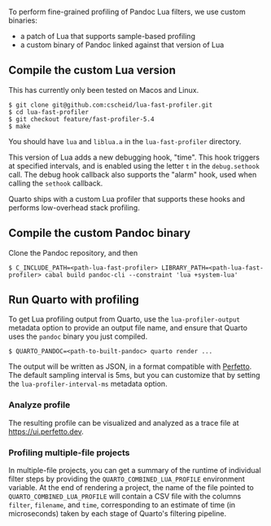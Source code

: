 To perform fine-grained profiling of Pandoc Lua filters, we use custom binaries:

- a patch of Lua that supports sample-based profiling
- a custom binary of Pandoc linked against that version of Lua

## Compile the custom Lua version

This has currently only been tested on Macos and Linux.

```
$ git clone git@github.com:cscheid/lua-fast-profiler.git
$ cd lua-fast-profiler
$ git checkout feature/fast-profiler-5.4
$ make
```

You should have `lua` and `liblua.a` in the `lua-fast-profiler` directory.

This version of Lua adds a new debugging hook, "time".
This hook triggers at specified intervals, and is enabled using the letter `t` in the `debug.sethook` call.
The debug hook callback also supports the "alarm" hook, used when calling the `sethook` callback.

Quarto ships with a custom Lua profiler that supports these hooks and performs low-overhead stack profiling.

## Compile the custom Pandoc binary

Clone the Pandoc repository, and then

```
$ C_INCLUDE_PATH=<path-lua-fast-profiler> LIBRARY_PATH=<path-lua-fast-profiler> cabal build pandoc-cli --constraint 'lua +system-lua'
```

## Run Quarto with profiling

To get Lua profiling output from Quarto, use the `lua-profiler-output` metadata option to provide an output file name, and ensure that Quarto uses the
`pandoc` binary you just compiled.

```
$ QUARTO_PANDOC=<path-to-built-pandoc> quarto render ...
```

The output will be written as JSON, in a format compatible with [Perfetto](https://ui.perfetto.dev).
The default sampling interval is 5ms, but you can customize that by setting the `lua-profiler-interval-ms` metadata option.

### Analyze profile

The resulting profile can be visualized and analyzed as a trace file at <https://ui.perfetto.dev>.

### Profiling multiple-file projects

In multiple-file projects, you can get a summary of the runtime of individual filter steps by providing the `QUARTO_COMBINED_LUA_PROFILE` environment variable.
At the end of rendering a project, the name of the file pointed to `QUARTO_COMBINED_LUA_PROFILE` will contain a CSV file with the columns `filter`, `filename`, and `time`, corresponding to an estimate of time (in microseconds) taken by each stage of Quarto's filtering pipeline.
